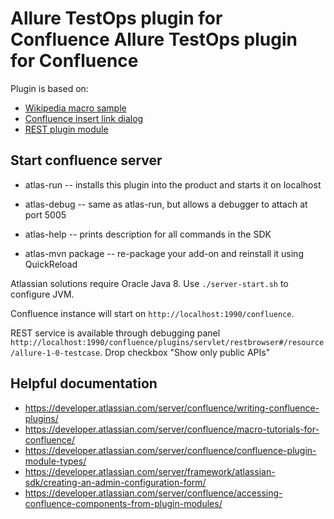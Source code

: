 Allure TestOps plugin for Confluence
Allure TestOps plugin for Confluence
====================================

Plugin is based on:
- [Wikipedia macro sample](https://developer.atlassian.com/server/confluence/creating-a-wikipedia-macro/)
- [Confluence insert link dialog](https://developer.atlassian.com/server/confluence/extending-the-confluence-insert-link-dialog/)
- [REST plugin module](https://developer.atlassian.com/server/framework/atlassian-sdk/rest-plugin-module/)

## Start confluence server 

* atlas-run   -- installs this plugin into the product and starts it on localhost
* atlas-debug -- same as atlas-run, but allows a debugger to attach at port 5005
* atlas-help  -- prints description for all commands in the SDK

* atlas-mvn package -- re-package your add-on and reinstall it using QuickReload

Atlassian solutions require Oracle Java 8. Use `./server-start.sh` to configure JVM.  

Confluence instance will start on `http://localhost:1990/confluence`.

REST service is available through debugging panel `http://localhost:1990/confluence/plugins/servlet/restbrowser#/resource/allure-1-0-testcase`.
Drop checkbox "Show only public APIs"

## Helpful documentation

- https://developer.atlassian.com/server/confluence/writing-confluence-plugins/
- https://developer.atlassian.com/server/confluence/macro-tutorials-for-confluence/
- https://developer.atlassian.com/server/confluence/confluence-plugin-module-types/
- https://developer.atlassian.com/server/framework/atlassian-sdk/creating-an-admin-configuration-form/
- https://developer.atlassian.com/server/confluence/accessing-confluence-components-from-plugin-modules/
